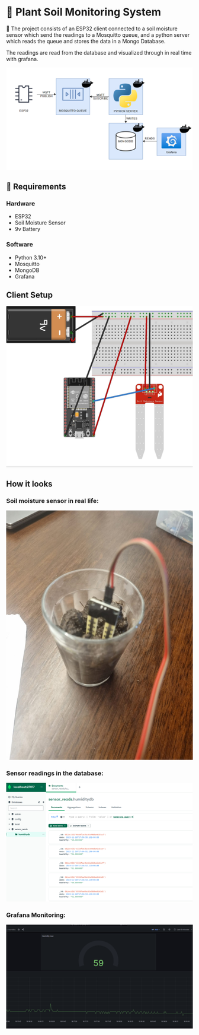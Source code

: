 # 🌱 Plant Soil Monitoring System

📌
The project consists of an ESP32 client connected to a soil moisture sensor which send the readings to a Mosquitto queue, and a python server which reads the queue and stores the data in a Mongo Database.

The readings are read from the database and visualized through in real time with grafana.

![Alt Text](/docs/system_diagram.png)

## 📝 Requirements
### Hardware
- ESP32
- Soil Moisture Sensor
- 9v Battery
### Software
- Python 3.10+
- Mosquitto
- MongoDB
- Grafana

## Client Setup
![Alt Text](/docs/humidity_sensor_setup.jpg)

## How it looks
### Soil moisture sensor in real life:
![Alt Text](/docs/sensor_real_life.jpeg)
### Sensor readings in the database:
![Alt Text](/docs/mongodb_database_documents.png)
### Grafana Monitoring:
![Alt Text](/docs/grafana_screenshot.png)